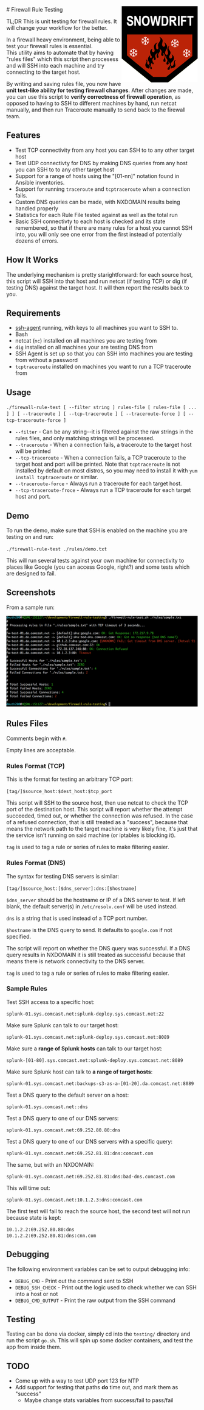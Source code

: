 <img src="./img/snowdrift.png" align="right" />
# Firewall Rule Testing

TL;DR This is unit testing for firewall rules. It will change your workflow for the better.

In a firewall heavy environment, being able to test your firewall rules is essential.  
This utility aims to automate that by having "rules files" which this script then procesess
and will SSH into each machine and try connecting to the target host.

By writing and saving rules file, you now have **unit test-like ability for testing firewall changes**. 
After changes are made, you can use this script to **verify correctness of firewall operation**, as opposed
to having to SSH to different machines by hand, run netcat manually, and then run Traceroute manually
to send back to the firewall team.


## Features

- Test TCP connectivity from any host you can SSH to to any other target host
- Test UDP connectivty for DNS by making DNS queries from any host you can SSH to to any other target host
- Support for a range of hosts using the "[01-nn]" notation found in Ansible inventories.
- Support for running `traceroute` and `tcptraceroute` when a connection fails.
- Custom DNS queries can be made, with NXDOMAIN results being handled properly
- Statistics for each Rule File tested against as well as the total run
- Basic SSH connectivty to each host is checked and its state remembered, so that if there are many rules for a host you cannot SSH into, you will only see one error from the first instead of potentially dozens of errors.


## How It Works

The underlying mechanism is pretty starightforward: for each source host, this script will
SSH into that host and run netcat (if testing TCP) or dig (if testing DNS) against the
target host.  It will then report the results back to you.


## Requirements

- <a href="https://developer.github.com/v3/guides/using-ssh-agent-forwarding/">ssh-agent</a> running, with keys to all machines you want to SSH to.
- Bash
- netcat (`nc`) installed on all machines you are testing from
- `dig` installed on all machines your are testing DNS from
- SSH Agent is set up so that you can SSH into machines you are testing from without a password
- `tcptraceroute` installed on machines you want to run a TCP traceroute from


## Usage

`./firewall-rule-test [ --filter string ] rules-file [ rules-file [ ... ] ] [ --traceroute ] [ --tcp-traceroute ] [ --traceroute-force ] [ --tcp-traceroute-force ]`

- `--filter` - Can be any string--it is filtered against the raw strings in the rules files, and only matching strings will be processed.
- `--traceroute` - When a connection fails, a traceroute to the target host will be printed
- `--tcp-traceroute` - When a connection fails, a TCP traceroute to the target host and port will be printed. Note that `tcptraceroute` is not installed by default on most distros, so you may need to install it with `yum install tcptraceroute` or similar.
- `--traceroute-force` - Always run a traceroute for each target host.
- `--tcp-traceroute-froce` - Always run a TCP traceroute for each target host and port.


## Demo

To run the demo, make sure that SSH is enabled on the machine you are testing on
and run:

`./firewall-rule-test ./rules/demo.txt`

This will run several tests against your own machine for connectivity to 
places like Google (you can access Google, right?) and some tests which
are designed to fail.


## Screenshots

From a sample run:

<img src="./img/firewall-rule-testing-sample-run.png" />



## Rules Files

Comments begin with `#`.

Empty lines are acceptable.


### Rules Format (TCP)

This is the format for testing an arbitrary TCP port:

`[tag/]$source_host:$dest_host:$tcp_port`

This script will SSH to the source host, then use netcat to check the TCP port of the destination host.
This script will report whether the attempt succeeded, timed out, or whether the connection 
was refused.  In the case of a refused connection, that is still treated as a "success", because
that means the network path to the target machine is very likely fine, it's just that the
service isn't running on said machine (or iptables is blocking it).

`tag` is used to tag a rule or series of rules to make filtering easier.


### Rules Format (DNS)

The syntax for testing DNS servers is similar:

`[tag/]$source_host:[$dns_server]:dns:[$hostname]`

`$dns_server` should be the hostname or IP of a DNS server to test.  If left blank, the
default server(s) in `/etc/resolv.conf` will be used instead. 

`dns` is a string that is used instead of a TCP port number.

`$hostname` is the DNS query to send.  It defaults to `google.com` if not specified.

The script will report on whether the DNS query was successful.  If a DNS query results in NXDOMAIN
it is still treated as successful because that means there is network connectivity to the DNS server.

`tag` is used to tag a rule or series of rules to make filtering easier.


### Sample Rules

Test SSH access to a specific host:

```
splunk-01.sys.comcast.net:splunk-deploy.sys.comcast.net:22
```

Make sure Splunk can talk to our target host:

```
splunk-01.sys.comcast.net:splunk-deploy.sys.comcast.net:8089
```

Make sure a **range of Splunk hosts** can talk to our target host:

```
splunk-[01-80].sys.comcast.net:splunk-deploy.sys.comcast.net:8089
```

Make sure Splunk host can talk to **a range of target hosts**:

```
splunk-01.sys.comcast.net:backups-s3-as-a-[01-20].da.comcast.net:8089
```

Test a DNS query to the default server on a host:

```
splunk-01.sys.comcast.net::dns
```

Test a DNS query to one of our DNS servers:

```
splunk-01.sys.comcast.net:69.252.80.80:dns
```

Test a DNS query to one of our DNS servers with a specific query:

```
splunk-01.sys.comcast.net:69.252.81.81:dns:comcast.com
```

The same, but with an NXDOMAIN:

```
splunk-01.sys.comcast.net:69.252.81.81:dns:bad-dns.comcast.com
```

This will time out:

```
splunk-01.sys.comcast.net:10.1.2.3:dns:comcast.com
```

The first test will fail to reach the source host, the second test will not run because state is kept:

```
10.1.2.2:69.252.80.80:dns
10.1.2.2:69.252.80.81:dns:cnn.com
```


## Debugging

The following environment variables can be set to output debugging info:

- `DEBUG_CMD` - Print out the command sent to SSH
- `DEBUG_SSH_CHECK` - Print out the logic used to check whether we can SSH into a host or not
- `DEBUG_CMD_OUTPUT` - Print the raw output from the SSH command


## Testing

Testing can be done via docker, simply cd into the `testing/` directory and
run the script `go.sh`.  This will spin up some docker containers, and test
the app from inside them.


## TODO

- Come up with a way to test UDP port 123 for NTP
- Add support for testing that paths **do** time out, and mark them as "success"
   - Maybe change stats variables from success/fail to pass/fail


